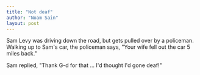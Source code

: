 ```yaml
---
title: "Not deaf"
author: "Noam Sain"
layout: post
---
```


Sam Levy was driving down the road, but gets pulled over by a policeman. Walking up to Sam's car, the policeman says, "Your wife fell out the car 5 miles back."

Sam replied, "Thank G-d for that … I'd thought I'd gone deaf!"
